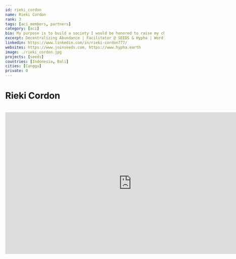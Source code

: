 ```yaml
---
id: rieki_cordon
name: Rieki Cordon
rank: 3
tags: [aci_members, partners]
category: [aci]
bio: My purpose is to build a society I would be honored to raise my children in. I envision a more-free, abundant, beautiful, paradise-society and am in service to the concepts, projects and visions that are demanding to be realized. I believe SEEDS is an integral aspect of our future societies that will transition our present culture into a world where people are supported in pursuing their passions and purpose. A world where local, healing-food is abundant and affordable. A world of interconnected collectives and economies that are owned by the people that comprise them. A world where the benefits and our global abundance is more equitably distributed for humanity and all life on our planet to flourish and thrive.I am involved in designing the protocols that comprise SEEDS, Hypha, Hypha DAO (The Peoples DAO), Light Food, Our NeighbourGood and The Heart Collaborative. I help organize and facilitate the progression of SEEDS and hold the space for our story to progress.
excerpt: Decentralizing Abundance | Facilitator @ SEEDS & Hypha | Word-Smithing a More Beautiful & Regenerative Civilization
linkedin: https://www.linkedin.com/in/rieki-cordon777/
websites: https://www.joinseeds.com, https://www.hypha.earth
image: ./rieki_cordon.jpg
projects: [seeds]
countries: [Indonesia, Bali]
cities: [Canggu]
private: 0
---
```

# Rieki Cordon

<BR>

<iframe src="https://player.vimeo.com/video/412276999" width="800" height="450" frameborder="0" allow="autoplay; fullscreen" allowfullscreen></iframe>

<BR>
